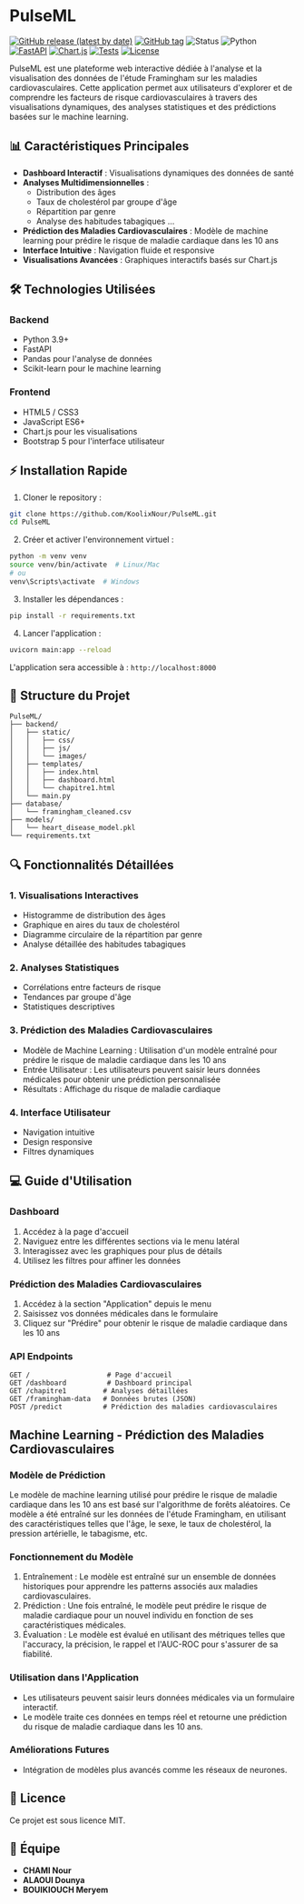 # PulseML 

[![GitHub release (latest by date)](https://img.shields.io/github/v/release/KoolixNour/PulseML?style=flat)](https://github.com/KoolixNour/PulseML/releases/latest)
[![GitHub tag](https://img.shields.io/github/v/tag/KoolixNour/PulseML?style=flat)](https://github.com/KoolixNour/PulseML/tags)
![Status](https://img.shields.io/badge/Status-In%20Development-orange)
![Python](https://img.shields.io/badge/python-3.10-blue.svg)
[![FastAPI](https://img.shields.io/badge/FastAPI-0.104.1-005571?logo=fastapi)](https://fastapi.tiangolo.com)
[![Chart.js](https://img.shields.io/badge/Chart.js-4.4.0-FF6384?logo=chart.js&logoColor=white)](https://www.chartjs.org)
[![Tests](https://github.com/KoolixNour/PulseML/actions/workflows/tests.yml/badge.svg)](https://github.com/KoolixNour/PulseML/actions)
[![License](https://img.shields.io/badge/license-Apache_2.0-green)](https://github.com/KoolixNour/PulseML/blob/main/LICENSE)

PulseML est une plateforme web interactive dédiée à l'analyse et la visualisation des données de l'étude Framingham sur les maladies cardiovasculaires. Cette application permet aux utilisateurs d'explorer et de comprendre les facteurs de risque cardiovasculaires à travers des visualisations dynamiques, des analyses statistiques et des prédictions basées sur le machine learning.

## 📊 Caractéristiques Principales

- **Dashboard Interactif** : Visualisations dynamiques des données de santé
- **Analyses Multidimensionnelles** :
  - Distribution des âges
  - Taux de cholestérol par groupe d'âge
  - Répartition par genre
  - Analyse des habitudes tabagiques ...
- **Prédiction des Maladies Cardiovasculaires** : Modèle de machine learning pour prédire le risque de maladie cardiaque dans les 10 ans
- **Interface Intuitive** : Navigation fluide et responsive
- **Visualisations Avancées** : Graphiques interactifs basés sur Chart.js

## 🛠️ Technologies Utilisées

### Backend
- Python 3.9+
- FastAPI
- Pandas pour l'analyse de données
- Scikit-learn pour le machine learning

### Frontend
- HTML5 / CSS3
- JavaScript ES6+
- Chart.js pour les visualisations
- Bootstrap 5 pour l'interface utilisateur

## ⚡️ Installation Rapide

1. Cloner le repository :
```bash
git clone https://github.com/KoolixNour/PulseML.git
cd PulseML
```

2. Créer et activer l'environnement virtuel :
```bash
python -m venv venv
source venv/bin/activate  # Linux/Mac
# ou
venv\Scripts\activate  # Windows
```

3. Installer les dépendances :
```bash
pip install -r requirements.txt
```

4. Lancer l'application :
```bash
uvicorn main:app --reload
```

L'application sera accessible à : `http://localhost:8000`

## 📁 Structure du Projet

```
PulseML/
├── backend/
│   ├── static/
│   │   ├── css/
│   │   ├── js/
│   │   └── images/
│   ├── templates/
│   │   ├── index.html
│   │   ├── dashboard.html
│   │   └── chapitre1.html
│   └── main.py
├── database/
│   └── framingham_cleaned.csv
├── models/
│   └── heart_disease_model.pkl 
└── requirements.txt
```

## 🔍 Fonctionnalités Détaillées

### 1. Visualisations Interactives
- Histogramme de distribution des âges
- Graphique en aires du taux de cholestérol
- Diagramme circulaire de la répartition par genre
- Analyse détaillée des habitudes tabagiques

### 2. Analyses Statistiques
- Corrélations entre facteurs de risque
- Tendances par groupe d'âge
- Statistiques descriptives

### 3. Prédiction des Maladies Cardiovasculaires
- Modèle de Machine Learning : Utilisation d'un modèle entraîné pour prédire le risque de maladie cardiaque dans les 10 ans
- Entrée Utilisateur : Les utilisateurs peuvent saisir leurs données médicales pour obtenir une prédiction personnalisée
- Résultats : Affichage du risque de maladie cardiaque
  
### 4. Interface Utilisateur
- Navigation intuitive
- Design responsive
- Filtres dynamiques


## 💻 Guide d'Utilisation

### Dashboard
1. Accédez à la page d'accueil
2. Naviguez entre les différentes sections via le menu latéral
3. Interagissez avec les graphiques pour plus de détails
4. Utilisez les filtres pour affiner les données

### Prédiction des Maladies Cardiovasculaires
1. Accédez à la section "Application" depuis le menu
2. Saisissez vos données médicales dans le formulaire
3. Cliquez sur "Prédire" pour obtenir le risque de maladie cardiaque dans les 10 ans


### API Endpoints
```
GET /                   # Page d'accueil
GET /dashboard          # Dashboard principal
GET /chapitre1         # Analyses détaillées
GET /framingham-data   # Données brutes (JSON)
POST /predict          # Prédiction des maladies cardiovasculaires
```

## Machine Learning - Prédiction des Maladies Cardiovasculaires
### Modèle de Prédiction
Le modèle de machine learning utilisé pour prédire le risque de maladie cardiaque dans les 10 ans est basé sur l'algorithme de forêts aléatoires. Ce modèle a été entraîné sur les données de l'étude Framingham, en utilisant des caractéristiques telles que l'âge, le sexe, le taux de cholestérol, la pression artérielle, le tabagisme, etc.

### Fonctionnement du Modèle
1. Entraînement : Le modèle est entraîné sur un ensemble de données historiques pour apprendre les patterns associés aux maladies cardiovasculaires.
2. Prédiction : Une fois entraîné, le modèle peut prédire le risque de maladie cardiaque pour un nouvel individu en fonction de ses caractéristiques médicales.
3. Évaluation : Le modèle est évalué en utilisant des métriques telles que l'accuracy, la précision, le rappel et l'AUC-ROC pour s'assurer de sa fiabilité.

### Utilisation dans l'Application
- Les utilisateurs peuvent saisir leurs données médicales via un formulaire interactif.
- Le modèle traite ces données en temps réel et retourne une prédiction du risque de maladie cardiaque dans les 10 ans.

### Améliorations Futures
- Intégration de modèles plus avancés comme les réseaux de neurones.


## 📝 Licence

Ce projet est sous licence MIT.

## 👥 Équipe

- **CHAMI Nour**
- **ALAOUI Dounya**
- **BOUIKIOUCH Meryem**

